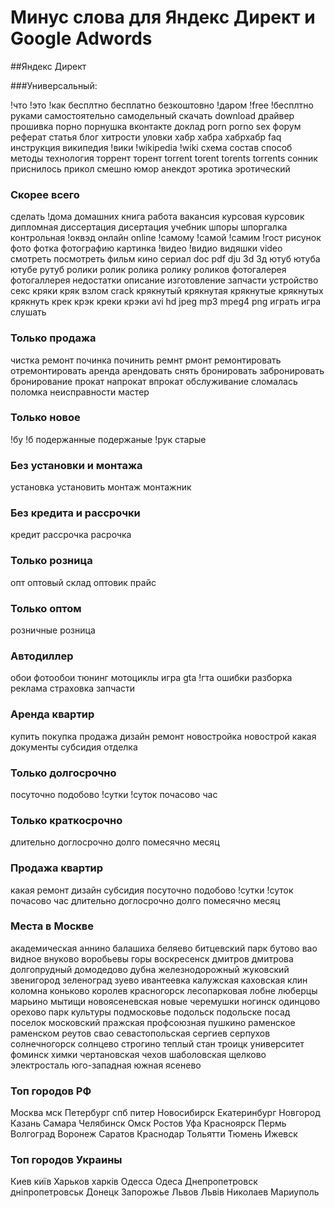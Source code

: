 # Минус слова для Яндекс Директ и Google Adwords

##Яндекс Директ

###Универсальный:

!что
!это
!как
бесплтно
бесплатно
безкоштовно
!даром
!free
!бесплтно
руками
самостоятельно
самодельный
скачать
download
драйвер
прошивка
порно
порнушка
вконтакте
доклад
porn
porno
sex
форум
реферат
статья
блог
хитрости
уловки
хабр
хабра
хабрхабр
faq
инструкция
википедия
!вики
!wikipedia
!wiki
схема
состав
способ
методы
технология
торрент
торент
torrent
torent
torents
torrents
сонник
приснилось
прикол
смешно
юмор
анекдот
эротика
эротический

### Скорее всего

сделать
!дома
домашних
книга
работа
вакансия
курсовая
курсовик
дипломная
диссертация
дисертация
учебник
шпоры
шпоргалка
контрольная
!оквэд
онлайн
online
!самому
!самой
!самим
!гост
рисунок
фото
фотка
фотографию
картинка
!видео
!видио
видяшки
video
смотреть
посмотреть
фильм
кино
сериал
doc
pdf
dju
3d
3д
ютуб
ютуба
ютубе
рутуб
ролики
ролик
ролика
ролику
роликов
фотогалерея
фотогаллерея
недостатки
описание
изготовление
запчасти
устройство
секс
кряки
кряк
взлом
crack
крякнутый
крякнутая
крякнутые
крякнутых
крякнуть
крек
крэк
креки
крэки
avi hd
jpeg
mp3
mpeg4
png
играть
игра
слушать

### Только продажа

чистка
ремонт
починка
починить
ремнт
рмонт
ремонтировать
отремонтировать
аренда
арендовать
снять
бронировать
забронировать
бронирование
прокат
напрокат
впрокат
обслуживание
сломалась
поломка
неисправности
мастер

### Только новое

!бу
!б
подержанные
подержаные
!рук
старые

### Без установки и монтажа

установка
установить
монтаж
монтажник

### Без кредита и рассрочки

кредит
рассрочка
расрочка

### Только розница

опт
оптовый
склад
оптовик
прайс

### Только оптом

розничные
розница

### Автодиллер

обои
фотообои
тюнинг
мотоциклы
игра
gta
!гта
ошибки
разборка
реклама
страховка
запчасти

### Аренда квартир

купить
покупка
продажа
дизайн
ремонт
новостройка
новострой
какая
документы
субсидия
отделка


### Только долгосрочно

посуточно
подобово
!сутки
!суток
почасово
час

### Только краткосрочно

длительно
доглосрочно
долго
помесячно
месяц

### Продажа квартир

какая
ремонт
дизайн
субсидия
посуточно
подобово
!сутки
!суток
почасово
час
длительно
доглосрочно
долго
помесячно
месяц

### Места в Москве

академическая
аннино
балашиха
беляево
битцевский парк
бутово
вао
видное
внуково
воробьевы горы
воскресенск
дмитров
дмитрова
долгопрудный
домодедово
дубна
железнодорожный
жуковский
звенигород
зеленоград
зуево
ивантеевка
калужская
каховская
клин
коломна
коньково
королев
красногорск
лесопарковая
лобне
люберцы
марьино
мытищи
новоясеневская
новые черемушки
ногинск
одинцово
орехово
парк культуры
подмосковье
подольск
подольске
посад
поселок московский
пражская
профсоюзная
пушкино
раменское
раменском
реутов
свао
севастопольская
сергиев
серпухов
солнечногорск
солнцево
строгино
теплый стан
троицк
университет
фоминск
химки
чертановская
чехов
шаболовская
щелково
электросталь
юго-западная
южная
ясенево

### Топ городов РФ
Москва
мск
Петербург
спб
питер
Новосибирск
Екатеринбург
Новгород
Казань
Самара
Челябинск
Омск
Ростов
Уфа
Красноярск
Пермь
Волгоград
Воронеж
Саратов
Краснодар
Тольятти
Тюмень
Ижевск

### Топ городов Украины

Киев
київ
Харьков
харків
Одесса
Одеса
Днепропетровск
дніпропетровськ
Донецк
Запорожье
Львов
Львів
Николаев
Мариуполь

